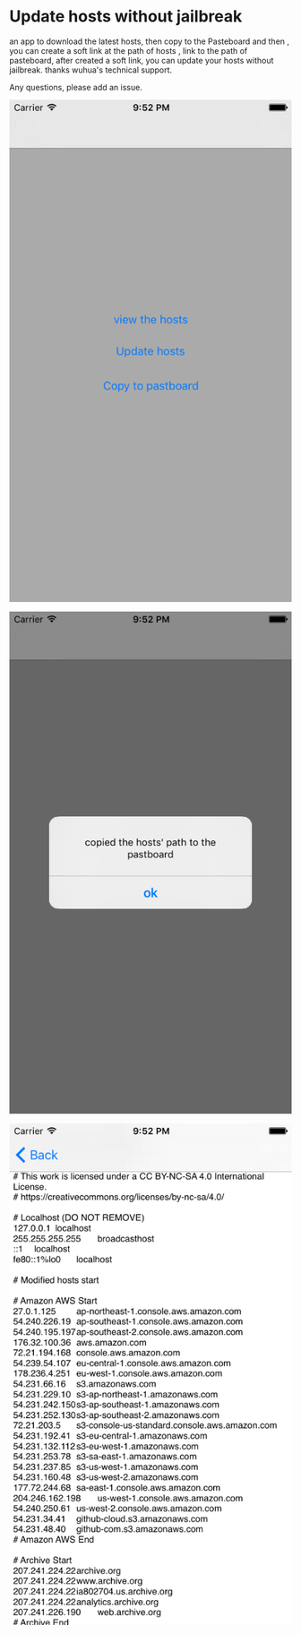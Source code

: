 # Update hosts without jailbreak
an app to download the latest hosts, then copy to the Pasteboard
and then , you can create a soft link at the path of hosts , link to the path of pasteboard,
after created a soft link, you can update your hosts without jailbreak.
thanks wuhua's technical support.

Any questions, please add an issue.

![alt tag](https://github.com/michaelmou/UpdateHosts/raw/master/c.png)

![alt tag](https://github.com/michaelmou/UpdateHosts/raw/master/b.png)

![alt tag](https://github.com/michaelmou/UpdateHosts/raw/master/a.png)

